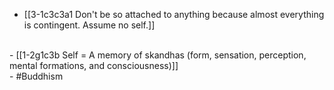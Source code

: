 - [[3-1c3c3a1 Don't be so attached to anything because almost everything is contingent. Assume no self.]]
<br>
- [[1-2g1c3b Self = A memory of skandhas (form, sensation, perception, mental formations, and consciousness)]]
<br>
- #Buddhism
<br>
